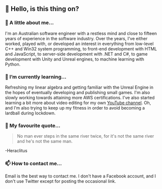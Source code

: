 ## 🎤 Hello, is this thing on?

### 👋 A little about me...

I'm an Australian software engineer with a restless mind and close to fifteen years of experience in the software industry. Over the years, I've either worked, played with, or developed an interest in everything from low-level C++ and Win32 system programming, to front-end development with HTML and JavaScript, to server-side development with .NET and C#, to game development with Unity and Unreal engines, to machine learning with Python.

### 🌱 I’m currently learning...

Refreshing my linear algebra and getting familiar with the Unreal Engine in the hopes of eventually developing and publishing small games. I'm also slowly working towards attaining more AWS certifications. I've also started learning a bit more about video editing for my own [YouTube channel](https://www.youtube.com/channel/UCU-V27Ja03dd8Xm-JJJz7nQ/featured). Oh, and I'm also trying to keep up my fitness in order to avoid becoming a lardball during lockdown.

### 💬 My favourite quote...

> No man ever steps in the same river twice, for it's not the same river and he's not the same man.

-Heraclitus

### 📫 How to contact me...

Email is the best way to contact me. I don't have a Facebook account, and I don't use Twitter except for posting the occasional link.

<!--
**yottaawesome/yottaawesome** is a ✨ _special_ ✨ repository because its `README.md` (this file) appears on your GitHub profile.

Here are some ideas to get you started:

- 🔭 I’m currently working on ...
- 🌱 I’m currently learning ...
- 👯 I’m looking to collaborate on ...
- 🤔 I’m looking for help with ...
- 💬 Ask me about ...
- 📫 How to reach me: ...
- 😄 Pronouns: ...
- ⚡ Fun fact: ...
-->
